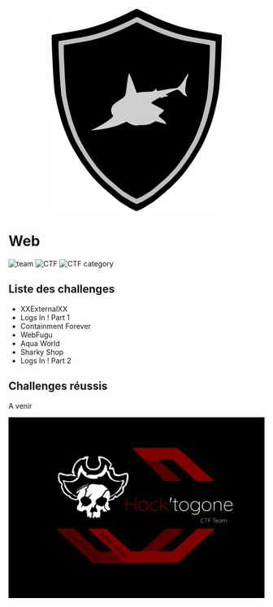 <p align="center">
  <img src="../sharky_ctf_logo.png">
</p>


# Web

![team](https://img.shields.io/static/v1?label=Team&message=Hack%27togone&color=E22244&style=for-the-badge)
![CTF](https://img.shields.io/static/v1?label=CTF%20name&message=SharkyCTF&color=blue&style=for-the-badge)
![CTF category](https://img.shields.io/static/v1?label=Catégorie&message=Web&color=orange&style=for-the-badge)

## Liste des challenges

* XXExternalXX
* Logs In ! Part 1
* Containment Forever
* WebFugu
* Aqua World
* Sharky Shop
* Logs In ! Part 2


## Challenges réussis 

A venir

![Hack'togone emblem](../hack_togone.svg)